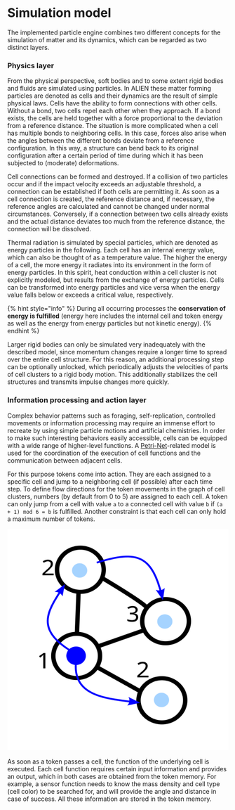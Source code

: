 # Simulation model

The implemented particle engine combines two different concepts for the simulation of matter and its dynamics, which can be regarded as two distinct layers.

### Physics layer

From the physical perspective, soft bodies and to some extent rigid bodies and fluids are simulated using particles. In ALIEN these matter forming particles are denoted as cells and their dynamics are the result of simple physical laws. Cells have the ability to form connections with other cells. Without a bond, two cells repel each other when they approach. If a bond exists, the cells are held together with a force proportional to the deviation from a reference distance. The situation is more complicated when a cell has multiple bonds to neighboring cells. In this case, forces also arise when the angles between the different bonds deviate from a reference configuration. In this way, a structure can bend back to its original configuration after a certain period of time during which it has been subjected to (moderate) deformations.

Cell connections can be formed and destroyed. If a collision of two particles occur and if the impact velocity exceeds an adjustable threshold, a connection can be established if both cells are permitting it. As soon as a cell connection is created, the reference distance and, if necessary, the reference angles are calculated and cannot be changed under normal circumstances. Conversely, if a connection between two cells already exists and the actual distance deviates too much from the reference distance, the connection will be dissolved.

Thermal radiation is simulated by special particles, which are denoted as energy particles in the following. Each cell has an internal energy value, which can also be thought of as a temperature value. The higher the energy of a cell, the more energy it radiates into its environment in the form of energy particles. In this spirit, heat conduction within a cell cluster is not explicitly modeled, but results from the exchange of energy particles. Cells can be transformed into energy particles and vice versa when the energy value falls below or exceeds a critical value, respectively.

{% hint style="info" %}
During all occurring processes the **conservation of energy is fulfilled** (energy here includes the internal cell and token energy as well as the energy from energy particles but not kinetic energy).
{% endhint %}

Larger rigid bodies can only be simulated very inadequately with the described model, since momentum changes require a longer time to spread over the entire cell structure. For this reason, an additional processing step can be optionally unlocked, which periodically adjusts the velocities of parts of cell clusters to a rigid body motion. This additionally stabilizes the cell structures and transmits impulse changes more quickly.

### Information processing and action layer

Complex behavior patterns such as foraging, self-replication, controlled movements or information processing may require an immense effort to recreate by using simple particle motions and artificial chemistries. In order to make such interesting behaviors easily accessible, cells can be equipped with a wide range of higher-level functions. A [Petri-Net](https://en.wikipedia.org/wiki/Petri\_net)-related model is used for the  coordination of the execution of cell functions and the communication between adjacent cells.

For this purpose tokens come into action. They are each assigned to a specific cell and jump to a neighboring cell (if possible) after each time step. To define flow directions for the token movements in the graph of cell clusters, numbers (by default from 0 to 5) are assigned to each cell. A token can only jump from a cell with value `a` to a connected cell with value `b` if `(a + 1) mod 6 = b` is fulfilled. Another constraint is that each cell can only hold a maximum number of tokens.

![Example for token movements](../.gitbook/assets/tokenmodel.svg)

As soon as a token passes a cell, the function of the underlying cell is executed. Each cell function requires certain input information and provides an output, which in both cases are obtained from the token memory. For example, a sensor function needs to know the mass density and cell type (cell color) to be searched for, and will provide the angle and distance in case of success. All these information are stored in the token memory.
